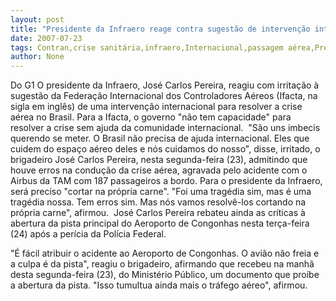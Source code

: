 ```yaml
---
layout: post
title: "Presidente da Infraero reage contra sugestão de intervenção internacional sobre crise aérea do País"
date: 2007-07-23
tags: Contran,crise sanitária,infraero,Internacional,passagem aérea,Presidente,reagendamentos
author: None
---
```

Do G1
O presidente da Infraero, Jos&eacute; Carlos Pereira, reagiu com irrita&ccedil;&atilde;o &agrave; sugest&atilde;o da Federa&ccedil;&atilde;o Internacional dos Controladores A&eacute;reos (Ifacta, na sigla em ingl&ecirc;s) de uma interven&ccedil;&atilde;o internacional para resolver a crise a&eacute;rea no Brasil. Para a Ifacta, o governo &quot;n&atilde;o tem capacidade&quot; para resolver a crise sem ajuda da comunidade internacional.&nbsp;
&quot;S&atilde;o uns imbecis querendo se meter. O Brasil n&atilde;o precisa de ajuda internacional. Eles que cuidem do espa&ccedil;o a&eacute;reo deles e n&oacute;s cuidamos do nosso&quot;, disse, irritado, o brigadeiro Jos&eacute; Carlos Pereira, nesta segunda-feira (23), admitindo que houve erros na condu&ccedil;&atilde;o da crise a&eacute;rea, agravada pelo acidente com o Airbus da TAM com 187 passageiros a bordo. 
Para o presidente da Infraero, ser&aacute; preciso &quot;cortar na pr&oacute;pria carne&quot;. &quot;Foi uma trag&eacute;dia sim, mas &eacute; uma trag&eacute;dia nossa. Tem erros sim. Mas n&oacute;s vamos resolv&ecirc;-los cortando na pr&oacute;pria carne&quot;, afirmou.&nbsp;
Jos&eacute; Carlos Pereira rebateu ainda as cr&iacute;ticas &agrave; abertura da pista principal do Aeroporto de Congonhas nesta ter&ccedil;a-feira (24) ap&oacute;s a per&iacute;cia da Pol&iacute;cia Federal. 

&quot;&Eacute; f&aacute;cil atribuir o acidente ao Aeroporto de Congonhas. O avi&atilde;o n&atilde;o freia e a culpa &eacute; da pista&quot;, reagiu o brigadeiro, afirmando que recebeu na manh&atilde; desta segunda-feira (23), do Minist&eacute;rio P&uacute;blico, um documento que pro&iacute;be a abertura da pista. &quot;Isso tumultua ainda mais o tr&aacute;fego a&eacute;reo&quot;, afirmou. 